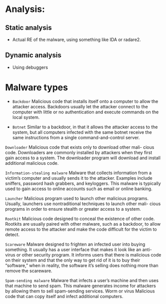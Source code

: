 # Analysis:

## Static analysis

- Actual RE of the malware, using something like IDA or radare2.

## Dynamic analysis

- Using debuggers


# Malware types

- `Backdoor` Malicious code that installs itself onto a computer to allow
the attacker access. Backdoors usually let the attacker connect to the
computer with little or no authentication and execute commands on the
local system.

- `Botnet` Similar to a backdoor, in that it allows the attacker access to the
system, but all computers infected with the same botnet receive the same
instructions from a single command-and-control server.

`Downloader` Malicious code that exists only to download other mali-
cious code. Downloaders are commonly installed by attackers when they
first gain access to a system. The downloader program will download and
install additional malicious code.

`Information-stealing malware` Malware that collects information from a
victim’s computer and usually sends it to the attacker. Examples include
sniffers, password hash grabbers, and keyloggers. This malware is typically
used to gain access to online accounts such as email or online banking.

`Launcher` Malicious program used to launch other malicious programs.
Usually, launchers use nontraditional techniques to launch other mali-
cious programs in order to ensure stealth or greater access to a system.

`Rootkit` Malicious code designed to conceal the existence of other
code. Rootkits are usually paired with other malware, such as a backdoor,
to allow remote access to the attacker and make the code difficult for the
victim to detect.

`Scareware` Malware designed to frighten an infected user into buying
something. It usually has a user interface that makes it look like an anti-
virus or other security program. It informs users that there is malicious
code on their system and that the only way to get rid of it is to buy their
“software,” when in reality, the software it’s selling does nothing more
than remove the scareware.

`Spam-sending malware` Malware that infects a user’s machine and then
uses that machine to send spam. This malware generates income for
attackers by allowing them to sell spam-sending services.
Worm or virus Malicious code that can copy itself and infect additional
computers.
